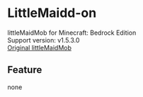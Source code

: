 # LittleMaidd-on  
littleMaidMob for Minecraft: Bedrock Edition  
Support version: v1.5.3.0  
[Original littleMaidMob](http://forum.minecraftuser.jp/viewtopic.php?f=13&t=176)

## Feature  
none
